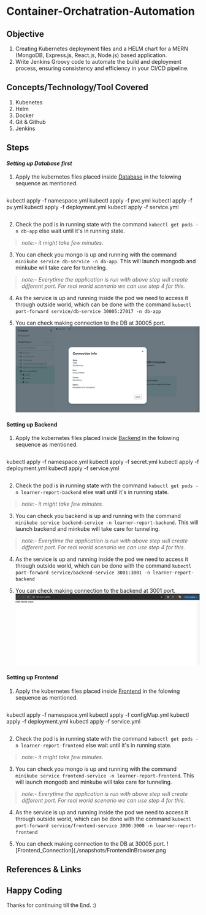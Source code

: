 # Container-Orchatration-Automation


## Objective
1. Creating Kubernetes deployment files and a HELM chart for a MERN (MongoDB, Express.js, React.js, Node.js) based application.
2. Write Jenkins Groovy code to automate the build and deployment process, ensuring consistency and efficiency in your CI/CD pipeline.


## Concepts/Technology/Tool Covered
1. Kubenetes
2. Helm
3. Docker
4. Git & Github
5. Jenkins

## Steps

#### **_Setting up Database first_**

1. Apply the kubernetes files placed inside [Database](./databaseMongoDB/) in the folowing sequence as mentioned.
> ```
kubectl apply -f namespace.yml
kubectl apply -f pvc.yml
kubectl apply -f pv.yml
kubectl apply -f deployment.yml
kubectl apply -f service.yml
> ```
2. Check the pod is in running state with the command `kubectl get pods -n db-app` else wait until it's in running state.
> _note:- it might take few minutes._

3. You can check you mongo is up and running with the command `minikube service db-service -n db-app`. This will launch mongodb and minkube will take care for tunneling.
> _note:- Everytime the application is run with above step will create different port. For real world scenario we can use step 4 for this._

4. As the service is up and running inside the pod we need to access it through outside world, which can be done with the command `kubectl port-forward service/db-service 30005:27017 -n db-app`

5. You can check making connection to the DB at 30005 port.
![MongoDB_Connection](./snapshots/MongoDbInCompass.png)

#### **Setting up Backend**

1. Apply the kubernetes files placed inside [Backend](./backend/) in the folowing sequence as mentioned.
> ```
kubectl apply -f namespace.yml
kubectl apply -f secret.yml
kubectl apply -f deployment.yml
kubectl apply -f service.yml
> ```
2. Check the pod is in running state with the command `kubectl get pods -n learner-report-backend` else wait until it's in running state.
> _note:- it might take few minutes._

3. You can check you backend is up and running with the command `minikube service backend-service -n learner-report-backend`. This will launch backend and minkube will take care for tunneling.
> _note:- Everytime the application is run with above step will create different port. For real world scenario we can use step 4 for this._

4. As the service is up and running inside the pod we need to access it through outside world, which can be done with the command `kubectl port-forward service/backend-service 3001:3001 -n learner-report-backend`

5. You can check making connection to the backend at 3001 port.
![Backend_Connection](./snapshots/BackendInBrowser.png)

#### **Setting up Frontend**

1. Apply the kubernetes files placed inside [Frontend](./frontend/) in the folowing sequence as mentioned.
> ```
kubectl apply -f namespace.yml
kubectl apply -f configMap.yml
kubectl apply -f deployment.yml
kubectl apply -f service.yml
> ```
2. Check the pod is in running state with the command `kubectl get pods -n learner-report-frontend` else wait until it's in running state.
> _note:- it might take few minutes._

3. You can check you mongo is up and running with the command `minikube service frontend-service -n learner-report-frontend`. This will launch mongodb and minkube will take care for tunneling.
> _note:- Everytime the application is run with above step will create different port. For real world scenario we can use step 4 for this._

4. As the service is up and running inside the pod we need to access it through outside world, which can be done with the command `kubectl port-forward service/frontend-service 3000:3000 -n learner-report-frontend`

5. You can check making connection to the DB at 30005 port.
![Frontend_Connection](./snapshots/FrontendInBrowser.png


## References & Links


## Happy Coding
Thanks for continuing till the End. :)